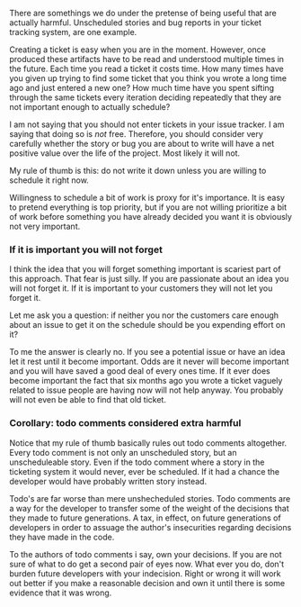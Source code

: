 There are somethings we do under the pretense of being useful that are
actually harmful.  Unscheduled stories and bug reports in your ticket
tracking system, are one example.

Creating a ticket is easy when you are in the moment.  However, once
produced these artifacts have to be read and understood multiple times
in the future.  Each time you read a ticket it costs time.  How many
times have you given up trying to find some ticket that you think you
wrote a long time ago and just entered a new one?  How much time have
you spent sifting through the same tickets every iteration deciding
repeatedly that they are not important enough to actually schedule?

I am not saying that you should not enter tickets in your issue
tracker.  I am saying that doing so is *not* free.  Therefore, you
should consider very carefully whether the story or bug you are about
to write will have a net positive value over the life of the project.
Most likely it will not.

My rule of thumb is this: do not write it down unless you are willing
to schedule it right now.

Willingness to schedule a bit of work is proxy for it's importance.
It is easy to pretend everything is top priority, but if you are not
willing prioritize a bit of work before something you have already
decided you want it is obviously not very important.

### If it is important you will not forget

I think the idea that you will forget something important is scariest
part of this approach.  That fear is just silly.  If you are
passionate about an idea you will not forget it.  If it is important
to your customers they will not let you forget it.

Let me ask you a question: if neither you nor the customers care
enough about an issue to get it on the schedule should be you
expending effort on it?

To me the answer is clearly no.  If you see a potential issue or have
an idea let it rest until it become important.  Odds are it never will
become important and you will have saved a good deal of every ones
time.  If it ever does become important the fact that six months ago
you wrote a ticket vaguely related to issue people are having now will
not help anyway.  You probably will not even be able to find that old
ticket.

### Corollary: todo comments considered extra harmful

Notice that my rule of thumb basically rules out todo comments
altogether.  Every todo comment is not only an unscheduled story, but
an unscheduleable story.  Even if the todo comment where a story in
the ticketing system it would never, ever be scheduled.  If it had a
chance the developer would have probably written story instead.

Todo's are far worse than mere unshecheduled stories.  Todo comments
are a way for the developer to transfer some of the weight of the
decisions that they made to future generations.  A tax, in effect, on
future generations of developers in order to assuage the author's
insecurities regarding decisions they have made in the code.

To the authors of todo comments i say, own your decisions.  If you are
not sure of what to do get a second pair of eyes now.  What ever you
do, don't burden future developers with your indecision.  Right or
wrong it will work out better if you make a reasonable decision and
own it until there is some evidence that it was wrong.  


